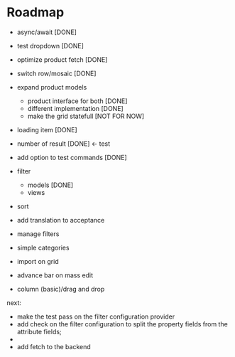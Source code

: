 # Roadmap

- async/await [DONE]
- test dropdown [DONE]
- optimize product fetch [DONE]
- switch row/mosaic [DONE]
- expand product models
    - product interface for both [DONE]
    - different implementation [DONE]
    - make the grid statefull [NOT FOR NOW]

- loading item [DONE]
- number of result [DONE] <- test
- add option to test commands [DONE]
- filter
    - models [DONE]
    - views
- sort
- add translation to acceptance
- manage filters
- simple categories
- import on grid
- advance bar on mass edit
- column (basic)/drag and drop


next:
- make the test pass on the filter configuration provider
- add check on the filter configuration to split the property fields from the attribute fields;
-
- add fetch to the backend
